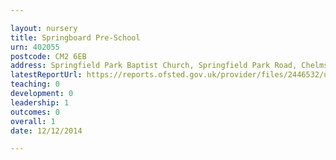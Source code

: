 ```yaml
---

layout: nursery
title: Springboard Pre-School
urn: 402055
postcode: CM2 6EB
address: Springfield Park Baptist Church, Springfield Park Road, Chelmsford, Essex, CM2 6EB
latestReportUrl: https://reports.ofsted.gov.uk/provider/files/2446532/urn/402055.pdf
teaching: 0
development: 0
leadership: 1
outcomes: 0
overall: 1
date: 12/12/2014

---
```

